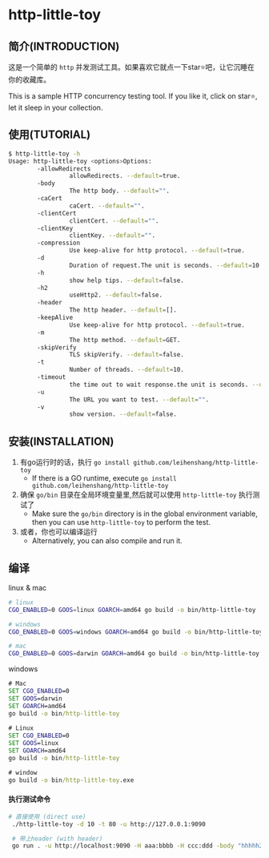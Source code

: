 # http-little-toy

## 简介(INTRODUCTION)

 这是一个简单的 `http` 并发测试工具。如果喜欢它就点一下star⭐️吧，让它沉睡在你的收藏库。
 
 This is a sample HTTP concurrency testing tool. If you like it, click on star⭐️,  let it sleep in your collection.
 
## 使用(TUTORIAL)

```bash
$ http-little-toy -h
Usage: http-little-toy <options>Options:
        -allowRedirects 
                 allowRedirects. --default=true.
        -body 
                 The http body. --default="".
        -caCert 
                 caCert. --default="".
        -clientCert 
                 clientCert. --default="".
        -clientKey 
                 clientKey. --default="".
        -compression 
                 Use keep-alive for http protocol. --default=true.
        -d 
                 Duration of request.The unit is seconds. --default=10.
        -h 
                 show help tips. --default=false.
        -h2
                 useHttp2. --default=false.
        -header
                 The http header. --default=[].
        -keepAlive
                 Use keep-alive for http protocol. --default=true.
        -m
                 The http method. --default=GET.
        -skipVerify
                 TLS skipVerify. --default=false.
        -t
                 Number of threads. --default=10.
        -timeout
                 the time out to wait response.the unit is seconds. --default=5.
        -u
                 The URL you want to test. --default="".
        -v
                 show version. --default=false.


```

## 安装(INSTALLATION)

1. 有go运行时的话，执行 `go install github.com/leihenshang/http-little-toy`
    - If there is a GO runtime, execute `go install github.com/leihenshang/http-little-toy`
2. 确保 `go/bin` 目录在全局环境变量里,然后就可以使用 `http-little-toy` 执行测试了
    - Make sure the `go/bin` directory is in the global environment variable, then you can use `http-little-toy` to perform the test.
3. 或者，你也可以编译运行
    - Alternatively, you can also compile and run it.


## 编译

linux & mac 

```bash
# linux 
CGO_ENABLED=0 GOOS=linux GOARCH=amd64 go build -o bin/http-little-toy

# windows 
CGO_ENABLED=0 GOOS=windows GOARCH=amd64 go build -o bin/http-little-toy.exe

# mac
CGO_ENABLED=0 GOOS=darwin GOARCH=amd64 go build -o bin/http-little-toy
```

windows 

```cmd
# Mac
SET CGO_ENABLED=0
SET GOOS=darwin
SET GOARCH=amd64
go build -o bin/http-little-toy
 
# Linux
SET CGO_ENABLED=0
SET GOOS=linux
SET GOARCH=amd64
go build -o bin/http-little-toy

# window
go build -o bin/http-little-toy.exe
```

#### 执行测试命令

```bash
# 直接使用 (direct use)
 ./http-little-toy -d 10 -t 80 -u http://127.0.0.1:9090

 # 带上header (with header)
 go run . -u http://localhost:9090 -H aaa:bbbb -H ccc:ddd -body "hhhhh2333333" -d 10 -t 10 
```